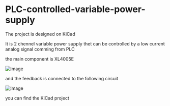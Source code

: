 # PLC-controlled-variable-power-supply

The project is designed on KiCad

It is 2 chennel variable power supply thet can be controlled by a low current analog signal comming from PLC 


the main component is XL4005E

![image](https://user-images.githubusercontent.com/115073680/196051905-040f6bac-43d8-4f64-aa19-f4638580631b.png)

and the feedback is connected to the following circuit


![image](https://user-images.githubusercontent.com/115073680/196051984-0e3912a4-36da-4525-97c4-56324a635bfd.png)

you can find the KiCad project
